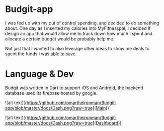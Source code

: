 # Budgit-app


I was fed up with my out of control spending, and decided to do something about. One day as I inserted my calories into MyFitnesspal, 
I decided if design an app that would allow me to track down how much I spent and allocate a certain budget would be probably help me. 

Not just that I wanted to also leverage other ideas to show me deals to spent the funds I was able to save.


# Language & Dev

Budgit was written in Dart to support iOS and Android, the backend database used its firebase hosted by google. 


![alt text][(https://github.com/omartheironman/Budgit-app/blob/master/docs/Dash.png?raw=true](Main))



![alt text][(https://github.com/omartheironman/Budgit-app/blob/master/docs/Dash.png?raw=true](Dashboard))
